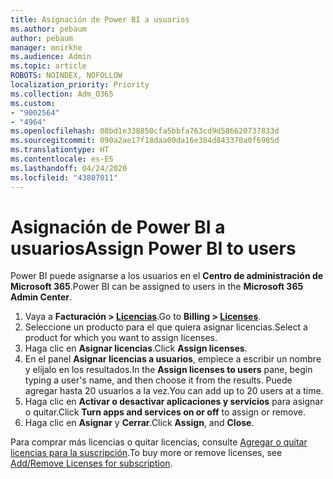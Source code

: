 ```yaml
---
title: Asignación de Power BI a usuarios
ms.author: pebaum
author: pebaum
manager: mnirkhe
ms.audience: Admin
ms.topic: article
ROBOTS: NOINDEX, NOFOLLOW
localization_priority: Priority
ms.collection: Adm_O365
ms.custom:
- "9002564"
- "4964"
ms.openlocfilehash: 08bd1e338850cfa5bbfa763cd9d586620737833d
ms.sourcegitcommit: 090a2ae17f18daa00da16e384d843370a0f6985d
ms.translationtype: HT
ms.contentlocale: es-ES
ms.lasthandoff: 04/24/2020
ms.locfileid: "43807011"
---
```

# <a name="assign-power-bi-to-users"></a><span data-ttu-id="89757-102">Asignación de Power BI a usuarios</span><span class="sxs-lookup"><span data-stu-id="89757-102">Assign Power BI to users</span></span>

<span data-ttu-id="89757-103">Power BI puede asignarse a los usuarios en el **Centro de administración de Microsoft 365**.</span><span class="sxs-lookup"><span data-stu-id="89757-103">Power BI can be assigned to users in the **Microsoft 365 Admin Center**.</span></span>  

1. <span data-ttu-id="89757-104">Vaya a **Facturación > [Licencias](https://go.microsoft.com/fwlink/p/?linkid=842264)**.</span><span class="sxs-lookup"><span data-stu-id="89757-104">Go to **Billing > [Licenses](https://go.microsoft.com/fwlink/p/?linkid=842264)**.</span></span>
2. <span data-ttu-id="89757-105">Seleccione un producto para el que quiera asignar licencias.</span><span class="sxs-lookup"><span data-stu-id="89757-105">Select a product for which you want to assign licenses.</span></span>
3. <span data-ttu-id="89757-106">Haga clic en **Asignar licencias**.</span><span class="sxs-lookup"><span data-stu-id="89757-106">Click **Assign licenses**.</span></span>
4. <span data-ttu-id="89757-107">En el panel **Asignar licencias a usuarios**, empiece a escribir un nombre y elíjalo en los resultados.</span><span class="sxs-lookup"><span data-stu-id="89757-107">In the **Assign licenses to users** pane, begin typing a user's name, and then choose it from the results.</span></span> <span data-ttu-id="89757-108">Puede agregar hasta 20 usuarios a la vez.</span><span class="sxs-lookup"><span data-stu-id="89757-108">You can add up to 20 users at a time.</span></span>
5. <span data-ttu-id="89757-109">Haga clic en **Activar o desactivar aplicaciones y servicios** para asignar o quitar.</span><span class="sxs-lookup"><span data-stu-id="89757-109">Click **Turn apps and services on or off** to assign or remove.</span></span>
6. <span data-ttu-id="89757-110">Haga clic en **Asignar** y **Cerrar**.</span><span class="sxs-lookup"><span data-stu-id="89757-110">Click **Assign**, and **Close**.</span></span>

<span data-ttu-id="89757-111">Para comprar más licencias o quitar licencias, consulte [Agregar o quitar licencias para la suscripción](https://docs.microsoft.com/microsoft-365/commerce/licenses/buy-licenses?view=o365-worldwide#add-or-remove-licenses-for-your-business-subscription).</span><span class="sxs-lookup"><span data-stu-id="89757-111">To buy more or remove licenses, see [Add/Remove Licenses for subscription](https://docs.microsoft.com/microsoft-365/commerce/licenses/buy-licenses?view=o365-worldwide#add-or-remove-licenses-for-your-business-subscription).</span></span>

